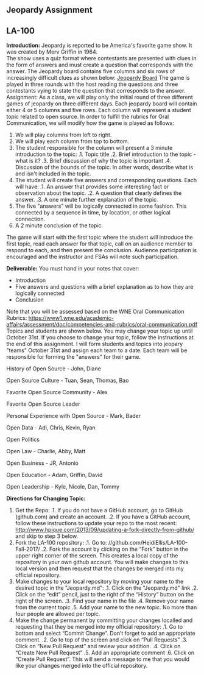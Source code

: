 ## Jeopardy Assignment
## LA-100

**Introduction:** Jeopardy is reported to be America's favorite game show. It was created by Merv Griffin in 1964.  
The show uses a quiz format where contestants are presented with clues in the form of answers and must create a 
question that corresponds with the answer.  The Jeopardy board contains five columns and six rows of increasingly 
difficult clues as shown below:
[Jeopardy Board](https://wheelgenius.deviantart.com/art/Jeopardy-board-1986-330200527)
The game is played in three rounds with the host reading the questions and three contestants vying to state 
the question that corresponds to the answer. 
Assignment: As a class, we will play only the initial round of three different games of jeopardy on three 
different days.  Each jeopardy board will contain either 4 or 5 columns and five rows.  Each column will 
represent a student topic related to open source.  In order to fulfill the rubrics for Oral Communication, we 
will modify how the game is played as follows:
1. We will play columns from left to right. 
2. We will play each column from top to bottom.
3. The student responsible for the column will present a 3 minute introduction to the topic:
.1. Topic title
.2. Brief introduction to the topic - what is it?
.3. Brief discussion of why the topic is important 
.4. Discussion of the bounds of the topic. In other words, describe what is and isn't included in the topic.
4. The student will create five answers and corresponding questions. Each will have:
.1. An answer that provides some interesting fact or observation about the topic.
.2. A question that clearly defines the answer. 
.3. A one minute further explanation of the topic. 
5. The five "answers" will be logically connected in some fashion. This connected by a sequence in time, 
by location, or other logical connection. 
6. A 2 minute conclusion of the topic. 

The game will start with the first topic where the student will introduce the first topic, read each answer for 
that topic, call on an audience member to respond to each, and then present the conclusion. Audience participation 
is encouraged and the instructor and FSAs will note such participation. 

**Deliverable:** You must hand in your notes that cover:
* Introduction
* Five answers and questions with a brief explanation as to how they are logically connected
* Conclusion

Note that you will be assessed based on the WNE Oral Communication Rubrics: https://www1.wne.edu/academic-affairs/assessment/doc/competencies-and-rubrics/oral-communication.pdf
Topics and students are shown below. You may change your topic up until October 31st. If you choose to change your topic, follow the instructions at the end of this assignment. I will form students and topics into jeopary "teams" October 31st and assign each team to a date. Each team will be responsible for forming the "answers" for their game. 

History of Open Source - John, Diane

Open Source Culture - Tuan, Sean, Thomas, Bao

Favorite Open Source Community - Alex

Favorite Open Source Leader 

Personal Experience with Open Source - Mark, Bader

Open Data - Adi, Chris, Kevin, Ryan

Open Politics

Open Law - Charlie, Abby, Matt

Open Business - JR, Antonio

Open Education - Adam, Griffin, David

Open Leadership - Kyle, Nicole, Dan, Tommy 

**Directions for Changing Topic:**
1. Get the Repo:
.1. If you do not have a GitHub account, go to GitHub (github.com) and create an account. 
.2. If you have a GitHub account, follow these instructions to update your repo to the most recent:  
 http://www.hpique.com/2013/09/updating-a-fork-directly-from-github/  and skip to step 3 below. 
2. Fork the LA-100 repository:
.1. Go to: //github.com/HeidiEllis/LA-100-Fall-2017/
.2. Fork the account by clicking on the “Fork” button in the upper right corner of the screen. This creates a 
 local copy of the repository in your own github account. You will make changes to this local version and then
 request that the changes be merged into my official repository. 
3. Make changes to your local repository by moving your name to the desired topic in the "Jeopardy.md":
.1. Click on the "Jeopardy.md" link
.2. Click on the “edit” pencil, just to the right of the “History” button on the right of the screen.
.3. Find your name in the file
.4. Remove your name from the current topic
.5. Add your name to the new topic. No more than four people are allowed per topic.
4. Make the change permanent by committing your changes localled and requesting that they be merged into my 
official repository: 
.1. Go to bottom and select “Commit Change”. Don’t forget to add an appropriate comment.
.2. Go to top of the screen and click on “Pull Requests”
.3. Click on “New Pull Request” and review your addition.
.4. Click on “Create New Pull Request”
.5. Add an appropriate comment
.6. Click on “Create Pull Request”. This will send a message to me that you would like your changes merged into the 
 official repository. 
